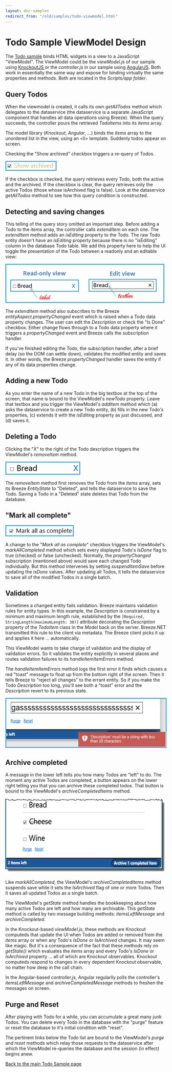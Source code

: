 ```yaml
---
layout: doc-samples
redirect_from: "/old/samples/todo-viewmodel.html"
---
```

<h1>
	Todo Sample ViewModel Design</h1>
<p>The <a href="/doc-samples/todo">Todo sample</a> binds HTML widgets in a view to a JavaScript &quot;ViewModel&quot;. The ViewModel could be the <em>viewModel.js</em> of our sample using <a href="/doc-samples/todo-knockout">KnockoutJS </a>or the <em>controller.js</em> in our sample using <a href="/doc-samples/todo-angular">AngularJS</a>. Both work in essentially the same way and expose for binding virtually the same properties and methods. Both are located in the <em>Scripts/app folder</em>.</p>
<h2>
	Query Todos</h2>
<p>When the viewmodel is created, it calls its own <em>getAllTodos</em> method which delegates to the dataservice (the dataservice is a separate JavaScript component that handles all data operations using Breeze). When the query succeeds, the controller pours the retrieved <em>TodoItems</em> into its <em>items</em> array.</p>
<p>The model library (<em>Knockout</em>, <em>Angular</em>, ...) binds the <em>items</em> array to the unordered list in the view, using an &lt;li&gt; template. Suddenly todos appear on screen.</p>
<p>Checking the &quot;Show archived&quot; checkbox triggers a re-query of Todos.</p>
<p><img alt="" src="/images/samples/BreezeTodoShowArchived.png" style="width: 160px; height: 31px;" /></p>
<p>If the checkbox is checked, the query retrieves every Todo, both the active and the archived. If the checkbox is clear, the query retrieves only the active Todos (those whose isArchived flag is false). Look at the dataservice <em>getAllTodos</em> method to see how this query condition is constructed.</p>
<h2>
	Detecting and saving changes</h2>
<p>This telling of the query story omitted an important step. Before adding a Todo to the <em>items</em> array, the controller calls <em>extendItem</em> on each one. The <em>extendItem</em> method adds an <em>isEditing</em> property to the Todo. The raw Todo entity doesn&#39;t have an <em>isEditing</em> property because there is no &quot;isEditing&quot; column in the database Todo table. We add this property here to help the UI toggle the presentation of the Todo between a readonly and an editable view:</p>
<p><img alt="" src="/images/samples/BreezeTodoItemViews.png" style="width: 497px; height: 122px;" /></p>
<p>The <em>extendItem</em> method also subscribes to the Breeze <em>entityAspect.propertyChanged</em> event which is raised when a Todo data property changes. The user can edit the <em>Description</em> or check the &quot;Is Done&quot; checkbox. Either change flows through to a Todo data property where it triggers a <em>propertyChanged</em> event and Breeze calls the subscription handler.</p>
<p>If you&#39;ve finished editing the Todo, the subscription handler, after a brief delay (so the DOM can settle down), validates the modified entity and saves it. In other words, the Breeze <em>propertyChanged</em> handler saves the entity if any of its data properties change.</p>
<h2>
	Adding a new Todo</h2>
<p>As you enter the name of a new Todo in the big textbox at the top of the screen, that name is bound to the ViewModel&#39;s <em>newTodo</em> property. Leave that textbox and you trigger the ViewModel&#39;s <em>addItem</em> method which (a) asks the dataservice to create a new Todo entity, (b) fills in the new Todo&#39;s properties, (c) extends it with the <em>isEditing</em> property as just discussed, and (d) saves it.</p>
<h2>
	Deleting a Todo</h2>
<p>Clicking the &quot;X&quot; to the right of the Todo description triggers the ViewModel&#39;s <em>removeItem</em> method.</p>
<p><img alt="" src="/images/samples/BreezeTodoRemoveItemSnapshot.png" /></p>
<p>The <em>removeItem </em>method first removes the Todo from the <em>items</em> array, sets its Breeze <em>EntityState</em> to &quot;Deleted&quot;, and tells the dataservice to save the Todo. Saving a Todo in a &quot;Deleted&quot; state deletes that Todo from the database.</p>
<h2>
	&quot;Mark all complete&quot;</h2>
<p><img alt="" src="/images/samples/BreezeTodoMarkAllComplete.png" style="width: 214px; height: 35px;" /></p>
<p>A change to the &quot;<em>Mark all as complete</em>&quot; checkbox triggers the ViewModel&#39;s <em>markAllCompleted</em> method which sets every displayed Todo&#39;s <em>IsDone</em> flag to true (checked) or false (unchecked). Normally, the <em>propertyChanged</em> subscription (mentioned above) would save each changed Todo individually. But this method intervenes by setting <em>suspendItemSave</em> before updating the <em>isDone</em> values. After updating all Todos, it tells the dataservice to save all of the modified Todos in a single batch.</p>
<h2>
	Validation</h2>
<p>Sometimes a changed entity fails validation. Breeze maintains validation rules for entity types. In this example, the <em>Description</em> is constrained by a minimum and maximum length rule, established by the <code>[Required, StringLength(maximumLength: 30)]</code> attribute decorating the <em>Description</em> property of the <em>TodoItem</em> class in the <em>Model</em> back on the server. Breeze.NET transmitted this rule to the client via metadata. The Breeze client picks it up and applies it here ... automatically.</p>
<p>This ViewModel wants to take charge of validation and the display of validation errors. So it validates the entity explicitly in several places and routes validation failures to its <em>handleItemItemErrors</em> method.</p>
<p>The <em>handleItemItemErrors</em> method logs the first error it finds which causes a red &quot;toast&quot; message to float up from the bottom right of the screen. Then it tells Breeze to &quot;reject all changes&quot; to the errant entity. So if you make the Todo <em>Description</em> too long, you&#39;ll see both a &quot;toast&quot; error and the <em>Description</em> revert to its previous state.</p>
<p><img alt="" src="/images/samples/BreezeTodoTooLongErr.png" style="width: 540px; height: 156px;" /></p>
<h2>
	Archive completed</h2>
<p>A message in the lower left tells you how many Todos are &quot;left&quot; to do. The moment any active Todos are completed, a button appears on the lower right telling you that you can archive these completed todos. That button is bound to the ViewModel&#39;s <em>archiveCompletedItems</em> method.</p>
<p><img alt="" src="/images/samples/BreezeTodoBottom.png" style="width: 583px; height: 236px;" /></p>
<p>Like <em>markAllCompleted</em>, the ViewModel&#39;s <em>archiveCompletedItems</em> method suspends save while it sets the <em>IsArchived</em> flag of one or more Todos. Then it saves all updated Todos as a single batch.</p>
<p>The ViewModel&#39;s <em>getState</em> method handles the bookkeeping about how many active Todos are left and how many are archivable. This <em>getState</em> method is called by two message building methods: <em>itemsLeftMessage</em> and <em>archiveCompleted</em>.</p>
<p>In the Knockout-based <em>viewModel.js</em>, these methods are Knockout computeds that update the UI when Todos are added or removed from the <em>items</em> array or when any Todo&#39;s <em>IsDone</em> or <em>IsArchived</em> changes. It may seem like magic. But it&#39;s a consequence of the fact that these methods rely on <em>getState()</em> which evaluates the <em>items</em> array and every Todo&#39;s <em>IsDone</em> or <em>IsArchived</em> property ... all of which are Knockout observables. Knockout computeds respond to changes in every dependent Knockout observable, no matter how deep in the call chain.</p>
<p>In the Angular-based <em>controller.js</em>, Angular regularlly polls the controller&#39;s <em>itemsLeftMessage</em> and <em>archiveCompletedMessage</em> methods to freshen the messages on screen.</p>
<h2>
	Purge and Reset</h2>
<p>After playing with Todo for a while, you can accumulate a great many junk Todos. You can delete every Todo in the database with the &quot;purge&quot; feature or reset the database to it&#39;s initial condition with &quot;reset&quot;.</p>
<p>The pertinent links below the Todo list are bound to the ViewModel&#39;s <em>purge</em> and <em>reset</em> methods which relay those requests to the dataservice after which the ViewModel re-queries the database and the session (in effect) begins anew.</p>
<p><a href="/doc-samples/about-todo">Back to the main Todo Sample page</a></p>
